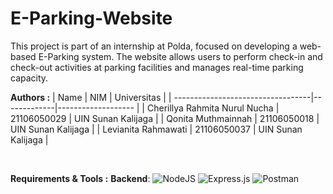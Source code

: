 # E-Parking-Website
This project is part of an internship at Polda, focused on developing a web-based E-Parking system. The website allows users to perform check-in and check-out activities at parking facilities and manages real-time parking capacity.

**Authors :**
| Name                              | NIM         | Universitas        |
| ----------------------------------|-------------|------------------- |
| Cherillya Rahmita Nurul Nucha     | 21106050029 | UIN Sunan Kalijaga |
| Qonita Muthmainnah                | 21106050018 | UIN Sunan Kalijaga |
| Levianita Rahmawati               | 21106050037 | UIN Sunan Kalijaga |

<br>

**Requirements & Tools :**
**Backend**: 
![NodeJS](https://img.shields.io/badge/node.js-6DA55F?style=for-the-badge&logo=node.js&logoColor=white)
![Express.js](https://img.shields.io/badge/express.js-%23404d59.svg?style=for-the-badge&logo=express&logoColor=%2361DAFB)
![Postman](https://img.shields.io/badge/Postman-FF6C37?style=for-the-badge&logo=postman&logoColor=white)
